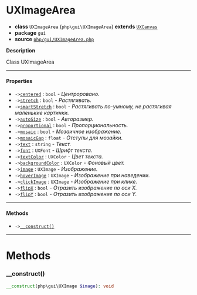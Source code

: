 # UXImageArea

- **class** `UXImageArea` (`php\gui\UXImageArea`) **extends** [`UXCanvas`](https://github.com/jphp-compiler/jphp/blob/master/exts/jphp-gui-ext/api-docs/classes/php/gui/UXCanvas.md)
- **package** `gui`
- **source** [`php/gui/UXImageArea.php`](./src/main/resources/JPHP-INF/sdk/php/gui/UXImageArea.php)

**Description**

Class UXImageArea

---

#### Properties

- `->`[`centered`](#prop-centered) : `bool` - _Центроровано._
- `->`[`stretch`](#prop-stretch) : `bool` - _Растягивать._
- `->`[`smartStretch`](#prop-smartstretch) : `bool` - _Растягивать по-умному, не растягивая маленькие картинки._
- `->`[`autoSize`](#prop-autosize) : `bool` - _Авторазмер._
- `->`[`proportional`](#prop-proportional) : `bool` - _Пропорциональность._
- `->`[`mosaic`](#prop-mosaic) : `bool` - _Мозаичное изображение._
- `->`[`mosaicGap`](#prop-mosaicgap) : `float` - _Отступы для мозайки._
- `->`[`text`](#prop-text) : `string` - _Текст._
- `->`[`font`](#prop-font) : `UXFont` - _Шрифт текста._
- `->`[`textColor`](#prop-textcolor) : `UXColor` - _Цвет текста._
- `->`[`backgroundColor`](#prop-backgroundcolor) : `UXColor` - _Фоновый цвет._
- `->`[`image`](#prop-image) : `UXImage` - _Изображение._
- `->`[`hoverImage`](#prop-hoverimage) : `UXImage` - _Изображение при наведении._
- `->`[`clickImage`](#prop-clickimage) : `UXImage` - _Изображение при клике._
- `->`[`flipX`](#prop-flipx) : `bool` - _Отразить изображение по оси X._
- `->`[`flipY`](#prop-flipy) : `bool` - _Отразить изображение по оси Y._

---

#### Methods

- `->`[`__construct()`](#method-__construct)

---
# Methods

<a name="method-__construct"></a>

### __construct()
```php
__construct(php\gui\UXImage $image): void
```
